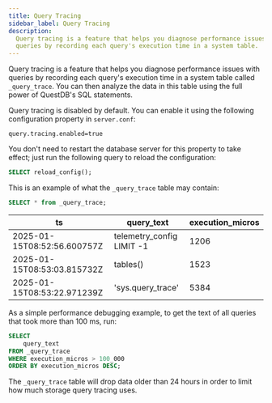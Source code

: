 ```yaml
---
title: Query Tracing
sidebar_label: Query Tracing
description:
  Query tracing is a feature that helps you diagnose performance issues with
  queries by recording each query's execution time in a system table.
---
```


Query tracing is a feature that helps you diagnose performance issues with
queries by recording each query's execution time in a system table called
`_query_trace`. You can then analyze the data in this table using the full power
of QuestDB's SQL statements.

Query tracing is disabled by default. You can enable it using the following
configuration property in `server.conf`:

```text
query.tracing.enabled=true
```

You don't need to restart the database server for this property to take effect;
just run the following query to reload the configuration:

```sql
SELECT reload_config();
```

This is an example of what the `_query_trace` table may contain:

```sql
SELECT * from _query_trace;
```

|             ts              |        query_text         | execution_micros |
| --------------------------- | ------------------------- | ---------------- |
| 2025-01-15T08:52:56.600757Z | telemetry_config LIMIT -1 |             1206 |
| 2025-01-15T08:53:03.815732Z | tables()                  |             1523 |
| 2025-01-15T08:53:22.971239Z | 'sys.query_trace'         |             5384 |

As a simple performance debugging example, to get the text of all queries that
took more than 100 ms, run:

```sql
SELECT 
    query_text
FROM _query_trace 
WHERE execution_micros > 100_000
ORDER BY execution_micros DESC;
```

The `_query_trace` table will drop data older than 24 hours in order to limit
how much storage query tracing uses.
